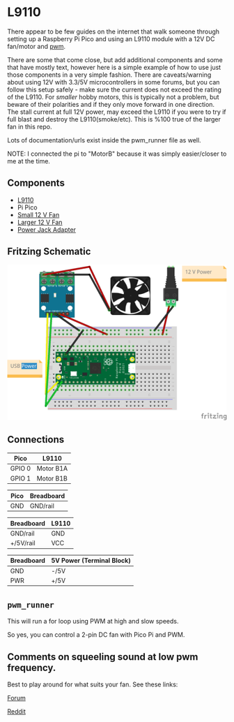 # L9110 
There appear to be few guides on the internet that walk someone through setting up a Raspberry Pi Pico and using an L9110 module with a 12V DC fan/motor and [pwm](https://docs.micropython.org/en/latest/library/machine.PWM.html).

There are some that come close, but add additional components and some that have mostly text, however here is a simple example of how to use just those components in a very simple fashion.
There are caveats/warning about using 12V with 3.3/5V microcontrollers in some forums, but you can follow this setup safely - make sure the current does not exceed the rating of the L9110. For *smaller* hobby motors, this is typically not a problem, but beware of their polarities and if they only move forward in one direction. The stall current at full 12V power, may exceed the L9110 if you were to try if full blast and destroy the L9110(smoke/etc). This is %100 true of the larger fan in this repo.


Lots of documentation/urls exist inside the pwm_runner file as well.

NOTE: I connected the pi to "MotorB" because it was simply easier/closer to me at the time.

## Components
- [L9110](https://www.amazon.com/HiLetgo-H-bridge-Stepper-Controller-Arduino/dp/B00M0F243E)
- Pi Pico
- [Small 12 V Fan](https://www.aliexpress.us/item/3256802262312152.html)
- [Larger 12 V Fan](https://www.amazon.com/gp/product/B0BXDGWS4J/)
- [Power Jack Adapter](https://www.amazon.com/gp/product/B07C61434H/)


## Fritzing Schematic
![BreadBoard](images/L9110_bb.png)

## Connections
| Pico              | L9110| 
| --------          | --------- |
| GPIO 0            | Motor B1A |
| GPIO 1            | Motor B1B |

| Pico              | Breadboard|
| --------          | --------- |
| GND               | GND/rail  |

| Breadboard         | L9110|
| --------           | --------- |
| GND/rail           | GND      |
| +/5V/rail          | VCC      |

| Breadboard         | 5V Power (Terminal Block)|
| --------           | --------- |
| GND | -/5V |
| PWR | +/5V |

## ```pwm_runner```
This will run a for loop using PWM at high and slow speeds.  

So yes, you can control a 2-pin DC fan with Pico Pi and PWM.


## Comments on squeeling sound at low pwm frequency. 

Best to play around for what suits your fan.  See these links:

[Forum](https://picaxeforum.co.uk/threads/is-a-small-high-pitched-noise-normal-when-using-pwmout.9077/)

[Reddit](https://www.reddit.com/r/Motors/comments/ojn64m/12v_pwm_fan_makes_high_pitch_noise_when_hooked_up/)


